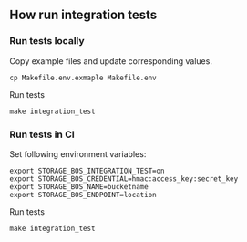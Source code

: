 ## How run integration tests

### Run tests locally

Copy example files and update corresponding values.

```shell
cp Makefile.env.exmaple Makefile.env
```

Run tests

```shell
make integration_test
```

### Run tests in CI

Set following environment variables:

```shell
export STORAGE_BOS_INTEGRATION_TEST=on
export STORAGE_BOS_CREDENTIAL=hmac:access_key:secret_key
export STORAGE_BOS_NAME=bucketname
export STORAGE_BOS_ENDPOINT=location
```

Run tests

```shell
make integration_test
```

